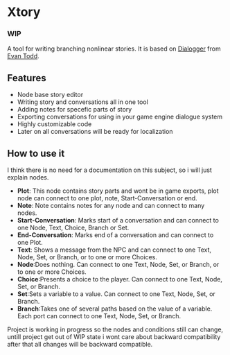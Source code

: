 
# Xtory

### WIP

A tool for writing branching nonlinear stories.
It is based on [Dialogger](https://github.com/etodd/Lemma/tree/master/Dialogger) from [Evan Todd](https://github.com/etodd).
## Features

 - Node base story editor
 -  Writing story and conversations all in one tool
 - Adding notes for specefic parts of story
 - Exporting conversations for using in your game engine dialogue system
 - Highly customizable code
 - Later on all conversations will be ready for localization
 ## How to use it
 I think there is no need for a documentation on this subject, so i will just explain nodes.
 
 - **Plot**:  This node contains story parts and wont be in game exports, plot node can connect to one plot, note, Start-Conversation or end.
 - **Note**: Note contains notes for any node and can connect to many nodes.
 - **Start-Conversation**: Marks start of a conversation and can connect to one Node, Text, Choice, Branch or Set.
 - **End-Conversation**: Marks end of a conversation and can connect to one Plot.
 - **Text**: Shows a message from the NPC and can connect to one Text, Node, Set, or Branch, or to one or more Choices.
 - **Node**:Does nothing. Can connect to one Text, Node, Set, or Branch, or to one or more Choices.
 - **Choice**:Presents a choice to the player. Can connect to one Text, Node, Set, or Branch.
 - **Set**:Sets a variable to a value. Can connect to one Text, Node, Set, or Branch.
 - **Branch**:Takes one of several paths based on the value of a variable. Each port can connect to one Text, Node, Set, or Branch.

Project is working in progress so the nodes and conditions still can change, untill project get out of WIP state i wont care about backward compatibility after that all changes will be backward compatible.


